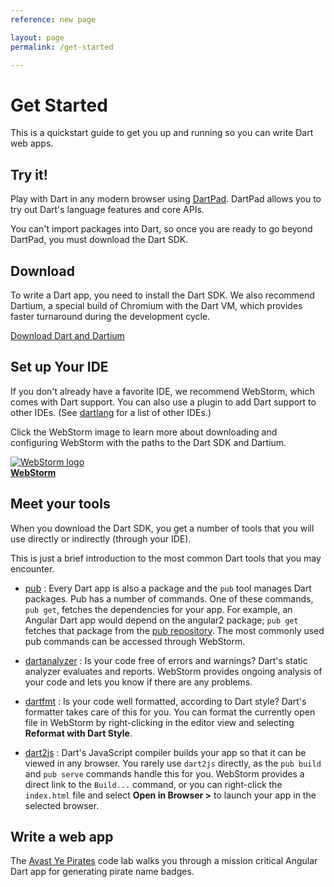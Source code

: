 ```yaml
---
reference: new page

layout: page
permalink: /get-started

---
```


# Get Started

This is a quickstart guide to get you up and running so you
can write Dart web apps.

## Try it!

Play with Dart in any modern browser using
[DartPad]({{site.dartlang}}/tools/dartpad).
DartPad allows you to try out Dart's language
features and core APIs.

You can't import packages into Dart, so once you are
ready to go beyond DartPad, you must download the Dart SDK.

## Download

To write a Dart app, you need to install the Dart SDK.
We also recommend Dartium,
a special build of Chromium with the Dart VM,
which provides faster turnaround during the development cycle.

[Download Dart and Dartium]({{site.dart_vm}}/downloads/)

## Set up Your IDE

If you don't already have a favorite IDE, we recommend WebStorm,
which comes with Dart support. You can also use a plugin to
add Dart support to other IDEs.
(See [dartlang]({{site.dartlang}}/tools) for a list of other IDEs.)

Click the WebStorm image to learn more about downloading and
configuring WebStorm with the paths to the Dart SDK and Dartium.

<a href="/tools/webstorm">
<img src="{% asset_path 'webstorm.png' %}" alt="WebStorm logo"><br>
<b>WebStorm</b>
</a>

## Meet your tools

When you download the Dart SDK, you get a number of tools
that you will use directly or indirectly (through your IDE).

This is just a brief introduction to the most common Dart tools
that you may encounter.

* [pub](/tools/pub/)
: Every Dart app is also a package and the `pub` tool manages Dart packages.
  Pub has a number of commands. One of these commands, `pub get`,
  fetches the dependencies for your app. For example,
  an Angular Dart app would depend on the angular2 package;
  `pub get` fetches that package from the
  [pub repository](https://pub.dartlang.org/).
  The most commonly used pub commands can be accessed through WebStorm.

* [dartanalyzer](https://github.com/dart-lang/sdk/tree/master/pkg/analyzer_cli#dartanalyzer)
: Is your code free of errors and warnings? Dart's static analyzer
  evaluates and reports. WebStorm provides ongoing analysis
  of your code and lets you know if there are any problems.

* [dartfmt](https://github.com/dart-lang/dart_style#readme)
: Is your code well formatted, according to Dart style?
  Dart's formatter takes care of this for you. You can format
  the currently open file in WebStorm by right-clicking in the
  editor view and selecting **Reformat with Dart Style**.

* [dart2js](/tools/dart2js)
: Dart's JavaScript compiler builds your app so that it
  can be viewed in any browser.
  You rarely use `dart2js` directly, as the `pub build` and
  `pub serve` commands handle this for you. WebStorm provides
  a direct link to the `Build...` command, or you can right-click
  the `index.html` file and select **Open in Browser >**
  to launch your app in the selected browser.

## Write a web app

The [Avast Ye Pirates](/codelabs/ng2/) code lab walks you
through a mission critical Angular Dart app for generating
pirate name badges.

